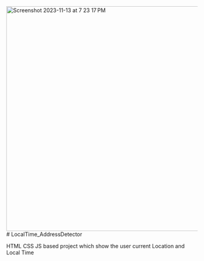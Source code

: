 <img width="591" alt="Screenshot 2023-11-13 at 7 23 17 PM" src="https://github.com/SudhanshuDTU/LocalTime_AddressDetector/assets/116909414/61b221e0-f2b0-4d2e-aae8-9d5d6bae1ca4">
# LocalTime_AddressDetector

HTML CSS JS based project which show the user current Location and Local Time
